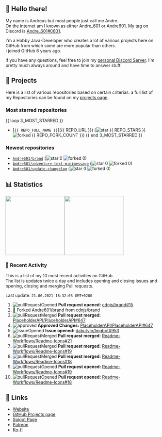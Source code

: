 <!-- Links -->
[andre]: https://discord.bio/p/andre601
[purr]: https://purrbot.site
[discord]: https://discord.gg/6dazXp6
[website]: https://andre601.ch
[github]: https://andre601.ch/projects
[spigot]: https://www.spigotmc.org/resources/authors/56829/
[patreon]: https://patreon.com/andre_601
[ko-fi]: https://ko-fi.com/andre_601

## 👋 Hello there!
My name is Andreas but most people just call me Andre.  
On the internet am I known as either Andre_601 or Andre601. My tag on Discord is [Andre_601#0601][andre].

I'm a Hobby Java-Developer who creates a lot of various projects here on GitHub from which some are more popular than others.  
I joined GitHub 6 years ago.

If you have any questions, feel free to join my [personal Discord Server][discord]. I'm pretty much always around and have time to answer stuff.

## 📁 Projects
Here is a list of various repositories based on certain criterias. a full list of my Repositories can be found on my [projects page][github].

### Most starred repositories

{{ loop 3_MOST_STARRED }}
- [`{{ REPO_FULL_NAME }}`]({{ REPO_URL }}) (![star] {{ REPO_STARS }} ![forked] {{ REPO_FORK_COUNT }})
{{ end 3_MOST_STARRED }}

### Newest repositories

- [`Andre601/brand`](https://github.com/Andre601/brand) (![star] 0 ![forked] 0)
- [`Andre601/adventure-text-minimessage`](https://github.com/Andre601/adventure-text-minimessage) (![star] 0 ![forked] 0)
- [`Andre601/update-changelog`](https://github.com/Andre601/update-changelog) (![star] 0 ![forked] 0)

## 📊 Statistics
<img height="195px" src="https://github-readme-stats.vercel.app/api?username=Andre601&show_icons=true&hide_rank=true&title_color=3498db&bg_color=ffffff00&text_color=718096&disable_animations=true"><img height="195px" src="https://github-readme-stats.vercel.app/api/top-langs?username=Andre601&layout=compact&title_color=3498db&bg_color=ffffff00&text_color=718096">

### 📜 Recent Activity
This is a list of my 10 most recent activities on GitHub.  
The list is updates twice a day and includes opening and closing issues and opening, closing and merging Pull requests.

<!--RECENT_ACTIVITY:last_update-->
Last update: `21.06.2021 18:32:03 GMT+0200`
<!--RECENT_ACTIVITY:last_update_end-->
<!--RECENT_ACTIVITY:start-->
1. ![pullRequestOpened] **Pull request opened:** [cdnjs/brand#15](https://github.com/cdnjs/brand/pull/15)
2. 🔱 Forked [Andre601/brand](https://github.com/Andre601/brand) from [cdnjs/brand](https://github.com/cdnjs/brand)
3. ![pullRequestMerged] **Pull request merged:** [PlaceholderAPI/PlaceholderAPI#647](https://github.com/PlaceholderAPI/PlaceholderAPI/pull/647)
4. ![approved] **Approved Changes:** [PlaceholderAPI/PlaceholderAPI#647](https://github.com/PlaceholderAPI/PlaceholderAPI/pull/647#pullrequestreview-687923262)
5. ![issueOpened] **Issue opened:** [dabutvin/Imgbot#953](https://github.com/dabutvin/Imgbot/issues/953)
6. ![pullRequestMerged] **Pull request merged:** [Readme-Workflows/Readme-Icons#21](https://github.com/Readme-Workflows/Readme-Icons/pull/21)
7. ![pullRequestMerged] **Pull request merged:** [Readme-Workflows/Readme-Icons#19](https://github.com/Readme-Workflows/Readme-Icons/pull/19)
8. ![pullRequestMerged] **Pull request merged:** [Readme-Workflows/Readme-Icons#18](https://github.com/Readme-Workflows/Readme-Icons/pull/18)
9. ![pullRequestOpened] **Pull request opened:** [Readme-Workflows/Readme-Icons#19](https://github.com/Readme-Workflows/Readme-Icons/pull/19)
10. ![pullRequestOpened] **Pull request opened:** [Readme-Workflows/Readme-Icons#18](https://github.com/Readme-Workflows/Readme-Icons/pull/18)
<!--RECENT_ACTIVITY:end-->

## 🔗 Links
- [Website]
- [GitHub Projects page][github]
- [Spigot Page][spigot]
- [Patreon]
- [Ko-fi]

<!-- Badges -->
[issueOpened]: https://cdn.jsdelivr.net/gh/Readme-Workflows/Readme-Icons@v1.1.0/icons/octicons/IssueOpened.svg
[issueClosed]: https://cdn.jsdelivr.net/gh/Readme-Workflows/Readme-Icons@v1.1.0/icons/octicons/IssueClosed.svg

[pullRequestOpened]: https://cdn.jsdelivr.net/gh/Readme-Workflows/Readme-Icons@v1.1.0/icons/octicons/PullRequestOpened.svg
[pullRequestClosed]: https://cdn.jsdelivr.net/gh/Readme-Workflows/Readme-Icons@v1.1.0/icons/octicons/PullRequestClosed.svg
[pullRequestMerged]: https://cdn.jsdelivr.net/gh/Readme-Workflows/Readme-Icons@v1.1.0/icons/octicons/PullRequestMerged.svg

[comment]: https://cdn.jsdelivr.net/gh/Readme-Workflows/Readme-Icons@v1.1.0/icons/octicons/Comment.svg

[changesRequested]: https://cdn.jsdelivr.net/gh/Readme-Workflows/Readme-Icons@v1.1.0/icons/octicons/RequestedChanges.svg
[approved]: https://cdn.jsdelivr.net/gh/Readme-Workflows/Readme-Icons@v1.1.0/icons/octicons/ApprovedChanges.svg
[repoCreated]: https://cdn.jsdelivr.net/gh/Readme-Workflows/Readme-Icons@v1.1.0/icons/octicons/Repository.svg

[release]: https://cdn.jsdelivr.net/gh/Readme-Workflows/Readme-Icons@v1.1.0/icons/octicons/Release.svg
[star]: https://cdn.jsdelivr.net/gh/Readme-Workflows/Readme-Icons@v1.1.0/icons/octicons/StarredRepository.svg
[wiki]: https://cdn.jsdelivr.net/gh/Readme-Workflows/Readme-Icons@v1.1.0/icons/octicons/Wiki.svg
[forked]: https://cdn.jsdelivr.net/gh/Readme-Workflows/Readme-Icons@main/icons/octicons/ForkedRepository.svg
